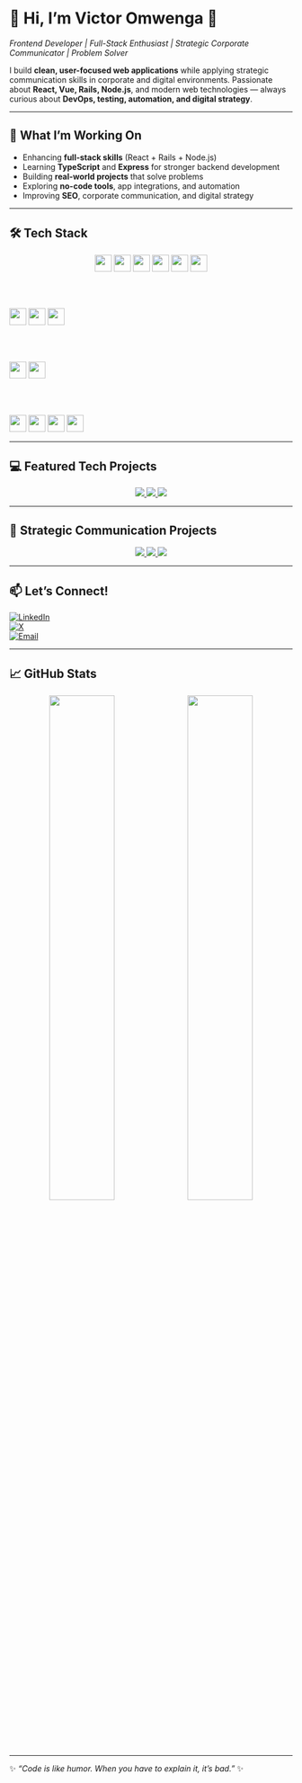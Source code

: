# 👋 Hi, I’m **Victor Omwenga** 🚀
*Frontend Developer | Full-Stack Enthusiast | Strategic Corporate Communicator | Problem Solver*

I build **clean, user-focused web applications** while applying strategic communication skills in corporate and digital environments. Passionate about **React, Vue, Rails, Node.js**, and modern web technologies — always curious about **DevOps, testing, automation, and digital strategy**.

---

## 🌱 What I’m Working On
- Enhancing **full-stack skills** (React + Rails + Node.js)  
- Learning **TypeScript** and **Express** for stronger backend development  
- Building **real-world projects** that solve problems  
- Exploring **no-code tools**, app integrations, and automation  
- Improving **SEO**, corporate communication, and digital strategy  

---

## 🛠️ Tech Stack

<p align="center">

<!-- Frontend -->
<img src="https://img.shields.io/badge/React-61DAFB?style=for-the-badge&logo=react&logoColor=white" height="30" />
<img src="https://img.shields.io/badge/Vue-42B883?style=for-the-badge&logo=vue.js&logoColor=white" height="30" />
<img src="https://img.shields.io/badge/Next.js-000000?style=for-the-badge&logo=next.js&logoColor=white" height="30" />
<img src="https://img.shields.io/badge/JavaScript-F7DF1E?style=for-the-badge&logo=javascript&logoColor=black" height="30" />
<img src="https://img.shields.io/badge/TypeScript-3178C6?style=for-the-badge&logo=typescript&logoColor=white" height="30" />
<img src="https://img.shields.io/badge/TailwindCSS-06B6D4?style=for-the-badge&logo=tailwind-css&logoColor=white" height="30" />

<br/><br/>

<!-- Backend -->
<img src="https://img.shields.io/badge/Node.js-339933?style=for-the-badge&logo=node.js&logoColor=white" height="30" />
<img src="https://img.shields.io/badge/Express-000000?style=for-the-badge&logo=express&logoColor=white" height="30" />
<img src="https://img.shields.io/badge/Rails-CC0000?style=for-the-badge&logo=ruby-on-rails&logoColor=white" height="30" />

<br/><br/>

<!-- Databases -->
<img src="https://img.shields.io/badge/PostgreSQL-336791?style=for-the-badge&logo=postgresql&logoColor=white" height="30" />
<img src="https://img.shields.io/badge/MongoDB-47A248?style=for-the-badge&logo=mongodb&logoColor=white" height="30" />

<br/><br/>

<!-- Tools -->
<img src="https://img.shields.io/badge/Git-F05032?style=for-the-badge&logo=git&logoColor=white" height="30" />
<img src="https://img.shields.io/badge/GitHub-181717?style=for-the-badge&logo=github&logoColor=white" height="30" />
<img src="https://img.shields.io/badge/Figma-F24E1E?style=for-the-badge&logo=figma&logoColor=white" height="30" />
<img src="https://img.shields.io/badge/Docker-2496ED?style=for-the-badge&logo=docker&logoColor=white" height="30" />

</p>

---

## 💻 Featured Tech Projects
<p align="center">
  <a href="https://github.com/Omwenga365/pet_finder" target="_blank">
    <img src="https://img.shields.io/badge/Pet%20Finder-🐾-blue?style=for-the-badge&logo=github" />
  </a>
  <a href="https://github.com/Omwenga365/Wasafiri-Kisasa" target="_blank">
    <img src="https://img.shields.io/badge/Wasafiri%20Kisasa-🌍-green?style=for-the-badge&logo=github" />
  </a>
  <a href="https://github.com/Omwenga365/Elewa-Website" target="_blank">
    <img src="https://img.shields.io/badge/Elewa%20Website-🏫-orange?style=for-the-badge&logo=github" />
  </a>
</p>

---

## 📢 Strategic Communication Projects
<p align="center">
  <a href="#" target="_blank">
    <img src="https://img.shields.io/badge/HomeHaven%20Eco%20Campaign-🌱-blue?style=for-the-badge" />
  </a>
  <a href="#" target="_blank">
    <img src="https://img.shields.io/badge/ESPI%20Endangered%20Species-🐘-green?style=for-the-badge" />
  </a>
  <a href="#" target="_blank">
    <img src="https://img.shields.io/badge/Corporate%20Branding-📢-orange?style=for-the-badge" />
  </a>
</p>

---

## 📫 Let’s Connect!
[![LinkedIn](https://img.shields.io/badge/LinkedIn-blue?style=for-the-badge&logo=linkedin&logoColor=white)](https://www.linkedin.com/in/hesbon-omwenga-73b238366/)  
[![X](https://img.shields.io/badge/X-black?style=for-the-badge&logo=x&logoColor=white)](https://x.com/Victoromwenga11)  
[![Email](https://img.shields.io/badge/Email-D14836?style=for-the-badge&logo=gmail&logoColor=white)](mailto:victoromwenga365@gmail.com)  

---

## 📈 GitHub Stats
<p align="center">
  <img src="https://github-readme-stats.vercel.app/api?username=Omwenga365&show_icons=true&theme=tokyonight" width="48%" />
  <img src="https://github-readme-stats.vercel.app/api/top-langs/?username=Omwenga365&layout=compact&theme=tokyonight" width="48%" />
</p>

---

✨ *“Code is like humor. When you have to explain it, it’s bad.”* ✨

